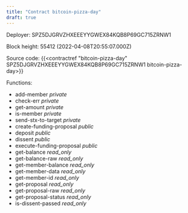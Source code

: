 ```yaml
---
title: "Contract bitcoin-pizza-day"
draft: true
---
```

Deployer: SPZ5DJGRVZHXEEEYYGWEX84KQB8P69GC715ZRNW1


 



Block height: 55412 (2022-04-08T20:55:07.000Z)

Source code: {{<contractref "bitcoin-pizza-day" SPZ5DJGRVZHXEEEYYGWEX84KQB8P69GC715ZRNW1 bitcoin-pizza-day>}}

Functions:

* add-member _private_
* check-err _private_
* get-amount _private_
* is-member _private_
* send-stx-to-target _private_
* create-funding-proposal _public_
* deposit _public_
* dissent _public_
* execute-funding-proposal _public_
* get-balance _read_only_
* get-balance-raw _read_only_
* get-member-balance _read_only_
* get-member-data _read_only_
* get-member-id _read_only_
* get-proposal _read_only_
* get-proposal-raw _read_only_
* get-proposal-status _read_only_
* is-dissent-passed _read_only_
